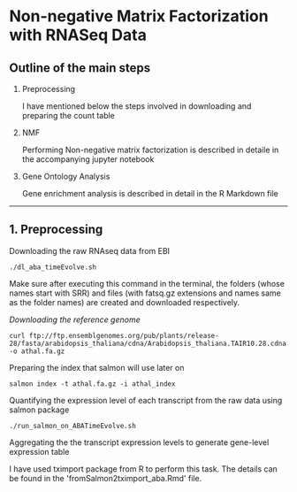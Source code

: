 # Non-negative Matrix Factorization with RNASeq Data

## Outline of the main steps

1. Preprocessing
   
   I have mentioned below the steps involved in downloading and preparing the count table
2. NMF
   
   Performing Non-negative matrix factorization is described in detaile in the accompanying jupyter notebook
3. Gene Ontology Analysis

  	Gene enrichment analysis is described in detail in the R Markdown file 

---

## 1. Preprocessing


Downloading the raw RNAseq data from EBI

```
./dl_aba_timeEvolve.sh

```


Make sure after executing this command in the terminal, the folders (whose names start with SRR) and files (with fatsq.gz extensions and names same as the folder names) are created and downloaded respectively.


*Downloading the reference genome*

```
curl ftp://ftp.ensemblgenomes.org/pub/plants/release-28/fasta/arabidopsis_thaliana/cdna/Arabidopsis_thaliana.TAIR10.28.cdna.all.fa.gz -o athal.fa.gz
```

Preparing the index that salmon will use later on

```
salmon index -t athal.fa.gz -i athal_index
```

Quantifying the expression level of each transcript from the raw data using salmon package

```
./run_salmon_on_ABATimeEvolve.sh
```

Aggregating the the transcript expression levels to generate gene-level expression table

I have used tximport package from R to perform this task. The details can be found in the 'fromSalmon2tximport_aba.Rmd' file.


